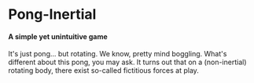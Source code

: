 # Pong-Inertial 
#### A simple yet unintuitive game

It's just pong... but rotating. We know, pretty mind boggling.
What's different about this pong, you may ask. It turns out that on a (non-inertial) rotating body, there exist so-called fictitious forces at play.
